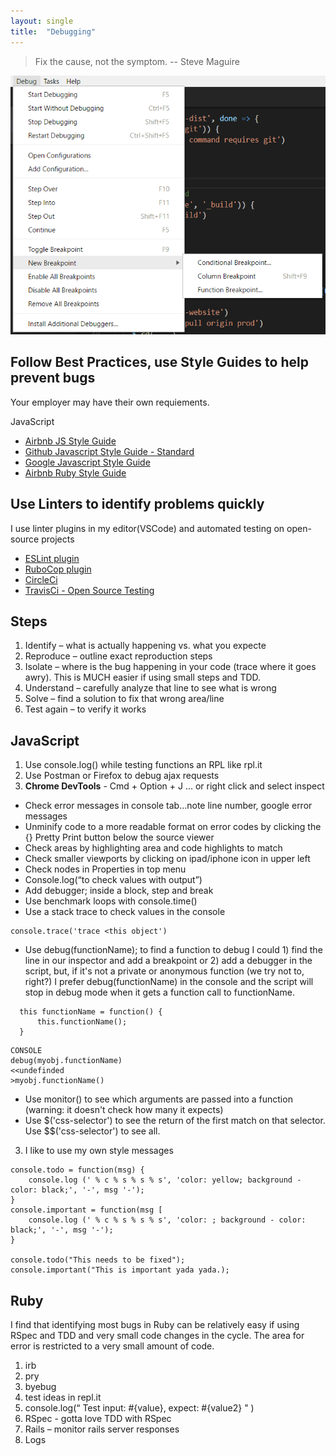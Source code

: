 ```yaml
---
layout: single
title:  "Debugging"
---
```


>Fix the cause, not the symptom. 
>                 -- Steve Maguire

![Debug in VSCode](/assets/images/debug-menu.png)    

## Follow Best Practices, use Style Guides to help prevent bugs ##
Your employer may have their own requiements.

JavaScript
- [Airbnb JS Style Guide](https://github.com/airbnb/javascript)
- [Github Javascript Style Guide - Standard](https://github.com/standard/standard)
- [Google Javascript Style Guide](https://google.github.io/styleguide/jsguide.html)
- [Airbnb Ruby Style Guide](https://github.com/airbnb/ruby)

## Use Linters to identify problems quickly ##
I use linter plugins in my editor(VSCode) and automated testing on open-source projects
- [ESLint plugin](https://marketplace.visualstudio.com/items?itemName=dbaeumer.vscode-eslint)
- [RuboCop plugin](https://marketplace.visualstudio.com/items?itemName=misogi.ruby-rubocop)
- [CircleCi](https://circleci.com)
- [TravisCi - Open Source Testing](https://travisci.org)

## Steps ##
1.	Identify – what is actually happening vs. what you expecte
2.	Reproduce – outline exact reproduction steps
3.	Isolate – where is the bug happening in your code (trace where it goes awry). This is MUCH easier if using small steps and TDD.
4.	Understand – carefully analyze that line to see what is wrong
5.	Solve – find a solution to fix that wrong area/line
6.	Test again – to verify it works

## JavaScript ##
1. Use console.log() while testing functions an RPL like rpl.it
2. Use Postman or Firefox to debug ajax requests
3. **Chrome DevTools** - Cmd + Option + J ... or right click and select inspect
-  Check error messages in console tab...note line number, google error messages
-  Unminify code to a more readable format on error codes by clicking the {} Pretty Print button below the source viewer
-  Check areas by highlighting area and code highlights to match
-  Check smaller viewports by clicking on ipad/iphone icon in upper left
-  Check nodes in Properties in top menu
-  Console.log(“to check values with output”)
-  Add debugger; inside a block, step and break
-  Use benchmark loops with console.time()
-  Use a stack trace to check values in the console
```
console.trace('trace <this object')
```
- Use debug(functionName); to find a function to debug
I could 1) find the line in our inspector and add a breakpoint or 2) add a debugger in the script,
but, if it's not a private or anonymous function (we try not to, right?)
I prefer debug(functionName) in the console and 
the script will stop in debug mode when it gets a function call to functionName.
```
  this functionName = function() {
      this.functionName();
  }
```
```
CONSOLE
debug(myobj.functionName)
<<undefinded
>myobj.functionName()
```
- Use monitor() to see which arguments are passed into a function (warning: it doesn't check how many it expects)
- Use $('css-selector') to see the return of the first match on that selector. Use $$('css-selector') to see all.

3. I like to use my own style messages

```
console.todo = function(msg) {
    console.log (' % c % s % s % s', 'color: yellow; background - color: black;', '-', msg '-');
}
console.important = function(msg [
    console.log (' % c % s % s % s', 'color: ; background - color: black;', '-', msg '-');
}

console.todo("This needs to be fixed");
console.important("This is important yada yada.);
```


## Ruby ##
I find that identifying most bugs in Ruby can be relatively easy if using RSpec and TDD and very small code changes in the cycle. The area for error is restricted to a very small amount of code. 

1.	irb
2.	pry
3.	byebug
4.	test ideas in repl.it
5.	console.log(“ Test input: #{value}, expect: #{value2} " ) 
6.	RSpec - gotta love TDD with RSpec
7.	Rails – monitor rails server responses
8.  Logs
